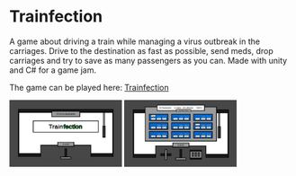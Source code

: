 # Trainfection

A game about driving a train while managing a virus outbreak in the carriages. 
Drive to the destination as fast as possible, send meds, drop carriages and try to save as many passengers as you can.
Made with unity and C# for a game jam.

The game can be played here: [Trainfection](https://marcelurpi.itch.io/trainfection)

<div>
<img src="https://github.com/marcelurpi/Trainfection/blob/master/screenshot1.PNG" alt="screenshot1" width="200"/>
<img src="https://github.com/marcelurpi/Trainfection/blob/master/screenshot2.PNG" alt="screenshot2" width="200"/>
</div>

